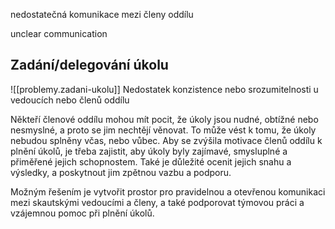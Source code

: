 nedostatečná komunikace mezi členy oddílu

unclear communication
## Zadání/delegování úkolu
![[problemy.zadani-ukolu]]
Nedostatek konzistence nebo srozumitelnosti u vedoucích nebo členů oddílu

Někteří členové oddílu mohou mít pocit, že úkoly jsou nudné, obtížné nebo nesmyslné, a proto se jim nechtějí věnovat. To může vést k tomu, že úkoly nebudou splněny včas, nebo vůbec. Aby se zvýšila motivace členů oddílu k plnění úkolů, je třeba zajistit, aby úkoly byly zajímavé, smysluplné a přiměřené jejich schopnostem. Také je důležité ocenit jejich snahu a výsledky, a poskytnout jim zpětnou vazbu a podporu.

Možným řešením je vytvořit prostor pro pravidelnou a otevřenou komunikaci mezi skautskými vedoucími a členy, a také podporovat týmovou práci a vzájemnou pomoc při plnění úkolů.